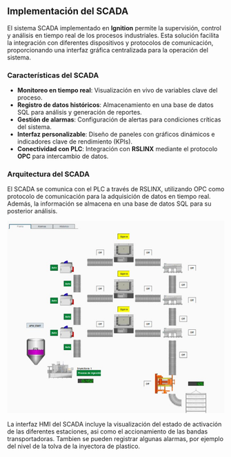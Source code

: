 ## Implementación del SCADA

El sistema SCADA implementado en **Ignition** permite la supervisión, control y análisis en tiempo real de los procesos industriales. Esta solución facilita la integración con diferentes dispositivos y protocolos de comunicación, proporcionando una interfaz gráfica centralizada para la operación del sistema.

### Características del SCADA

- **Monitoreo en tiempo real**: Visualización en vivo de variables clave del proceso.
- **Registro de datos históricos**: Almacenamiento en una base de datos SQL para análisis y generación de reportes.
- **Gestión de alarmas**: Configuración de alertas para condiciones críticas del sistema.
- **Interfaz personalizable**: Diseño de paneles con gráficos dinámicos e indicadores clave de rendimiento (KPIs).
- **Conectividad con PLC**: Integración con **RSLINX** mediante el protocolo **OPC** para intercambio de datos.

### Arquitectura del SCADA

El SCADA se comunica con el PLC a través de RSLINX, utilizando OPC como protocolo de comunicación para la adquisición de datos en tiempo real. Además, la información se almacena en una base de datos SQL para su posterior análisis.

![Interfaz SCADA](./Figuras/scada.jpg)

La interfaz HMI del SCADA incluye la visualización del estado de activación de las diferentes estaciones, asi como el accionamiento de las bandas transportadoras. Tambien se pueden registrar algunas alarmas, por ejemplo del nivel de la tolva de la inyectora de plastico.